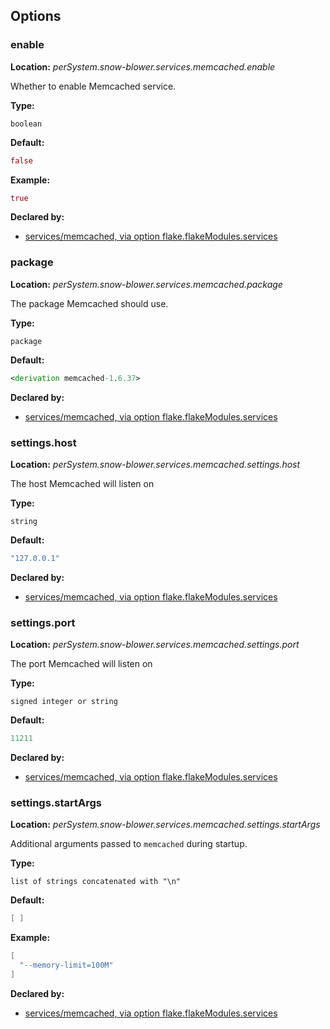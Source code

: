 ## Options

### enable
**Location:** *perSystem.snow-blower.services.memcached.enable*

Whether to enable Memcached  service.

**Type:**

`boolean`

**Default:**
```nix
false
```

**Example:**

```nix
true
```

**Declared by:**

- [services/memcached, via option flake.flakeModules.services](https://github.com/use-the-fork/snow-blower/tree/main/modules/services/memcached/default.nix)


### package
**Location:** *perSystem.snow-blower.services.memcached.package*

The package Memcached should use.

**Type:**

`package`

**Default:**
```nix
<derivation memcached-1.6.37>
```

**Declared by:**

- [services/memcached, via option flake.flakeModules.services](https://github.com/use-the-fork/snow-blower/tree/main/modules/services/memcached/default.nix)


### settings.host
**Location:** *perSystem.snow-blower.services.memcached.settings.host*

The host Memcached will listen on

**Type:**

`string`

**Default:**
```nix
"127.0.0.1"
```

**Declared by:**

- [services/memcached, via option flake.flakeModules.services](https://github.com/use-the-fork/snow-blower/tree/main/modules/services/memcached/default.nix)


### settings.port
**Location:** *perSystem.snow-blower.services.memcached.settings.port*

The port Memcached will listen on

**Type:**

`signed integer or string`

**Default:**
```nix
11211
```

**Declared by:**

- [services/memcached, via option flake.flakeModules.services](https://github.com/use-the-fork/snow-blower/tree/main/modules/services/memcached/default.nix)


### settings.startArgs
**Location:** *perSystem.snow-blower.services.memcached.settings.startArgs*

Additional arguments passed to `memcached` during startup.


**Type:**

`list of strings concatenated with "\n"`

**Default:**
```nix
[ ]
```

**Example:**

```nix
[
  "--memory-limit=100M"
]
```

**Declared by:**

- [services/memcached, via option flake.flakeModules.services](https://github.com/use-the-fork/snow-blower/tree/main/modules/services/memcached/default.nix)

